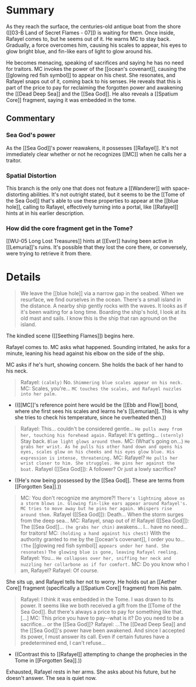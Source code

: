# Summary
As they reach the surface, the centuries-old antique boat from the shore ([[03-B Land of Secret Flames - 07]]) is waiting for them. Once inside, Rafayel comes to, but he seems out of it. He warns MC to stay back. Gradually, a force overcomes him, causing his scales to appear, his eyes to glow bright blue, and fin-like ears of light to glow around his.

He becomes menacing, speaking of sacrifices and saying he has no need for traitors. MC invokes the power of the [[ocean's covenant]], causing the [[glowing red fish symbol]] to appear on his chest. She resonates, and Rafayel snaps out of it, coming back to his senses. He reveals that this is part of the price to pay for reclaiming the forgotten power and awakening the [[Dead Deep Sea]] and the [[Sea God]]. He also reveals a [[Spatium Core]] fragment, saying it was embedded in the tome.

## Commentary

### Sea God's power
As the [[Sea God]]'s power reawakens, it possesses [[Rafayel]]. It's not immediately clear whether or not he recognizes [[MC]] when he calls her a traitor.

### Spatial Distortion
This branch is the only one that does not feature a [[Wanderer]] with space-distorting abilities. It's not outright stated, but it seems to be the [[Tome of the Sea God]] that's able to use these properties to appear at the [[blue hole]], calling to Rafayel, effectively turning into a portal, like [[Rafayel]] hints at in his earlier description.

### How did the core fragment get in the Tome?
[[WU-05 Long Lost Treasures]] hints at [[Ever]] having been active in [[Lemuria]]'s ruins. It's possible that they lost the core there, or conversely, were trying to retrieve it from there.

# Details
> We leave the [[blue hole]] via a narrow gap in the seabed. When we resurface, we find ourselves in the ocean. There's a small island in the distance. A nearby ship gently rocks with the waves. It looks as if it's been waiting for a long time. Boarding the ship's hold, I look at its old mast and sails. I know this is the ship that ran aground on the island.

The kindled scene ([[Seething Flames]]) begins here.

Rafayel comes to. MC asks what happened. Sounding irritated, he asks for a minute, leaning his head against his elbow on the side of the ship.

MC asks if he's hurt, showing concern. She holds the back of her hand to his neck.
> Rafayel: `(calmly)` No.
> `Shimmering blue scales appear on his neck.`
> MC: Scales, you're...
> `MC touches the scales, and Rafayel nuzzles into her palm.`
* (([[MC]]'s reference point here would be the [[Ebb and Flow]] bond, where she first sees his scales and learns he's [[Lemurian]]. This is why she tries to check his temperature, since he overheated then.))
> Rafayel: This... couldn't be considered gentle...
> `He pulls away from her, touching his forehead again.`
> Rafayel: It's getting... `(sternly)` Stay back.
> `Blue light glows around them.`
> MC: (What's going on...)
> `He grabs her wrist. As he pulls his other hand down and opens his eyes, scales glow on his cheeks and his eyes glow blue. His expression is intense, threatening.`
> MC: Rafayel?
> `He pulls her wrist closer to him. She struggles. He pins her against the boat.`
> Rafayel ([[Sea God]]): A follower? Or just a lowly sacrifice?
* ((He's now being possessed by the [[Sea God]]. These are terms from [[Forgotten Sea]].))
 > MC: You don't recognize me anymore?!
 > `There's lightning above as a storm blows in. Glowing fin-like ears appear around Rafayel's. MC tries to move away but he pins her again. Whispers rise around them.`
 > Rafayel ([[Sea God]]): Death... When the storm surges from the deep sea...
 > MC: Rafayel, snap out of it!
 > Rafayel ([[Sea God]]): The [[Sea God]]... `(he grabs her chin)` awakens... I... have no need... for traitors!
 > MC: `(holding a hand against his chest)` With the authority granted to me by the [[ocean's covenant]], I order you to... `(The` [[glowing red fish symbol]] `appears under her hand. She resonates)`
 > `The glowing blue is gone, leaving Rafayel reeling.`
 > Rafayel: You...
 > `He collapses over her, sniffing her neck and nuzzling her collarbone as if for comfort.`
 > MC: Do you know who I am, Rafayel?
 > Rafayel: Of course.
 
 She sits up, and Rafayel tells her not to worry. He holds out an [[Aether Core]] fragment (specifically a [[Spatium Core]] fragment) from his palm.
 > Rafayel: I think it was embedded in the Tome. I was drawn to its power. It seems like we both received a gift from the [[Tome of the Sea God]]. But there's always a price to pay for something like that.
 > \[...]
 > MC: This price you have to pay--what is it? Do you need to be a sacrifice... or the [[Sea God]]?
 > Rafayel: ...The [[Dead Deep Sea]] and the [[Sea God]]'s power have been awakened. And since I accepted its power, I must answer its call. Even if certain futures have a predetermined end, I can't refuse...
* ((Contrast this to [[Rafayel]] attempting to change the prophecies in the Tome in [[Forgotten Sea]].))

Exhausted, Rafayel rests in her arms. She asks about his future, but he doesn't answer. The sea is quiet now.
 
 
